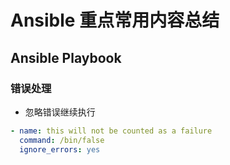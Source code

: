 # Ansible 重点常用内容总结
## Ansible Playbook
### 错误处理
- 忽略错误继续执行
``` yml
- name: this will not be counted as a failure
  command: /bin/false
  ignore_errors: yes
```
